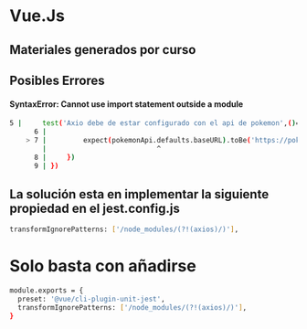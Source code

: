 # Vue.Js
## Materiales generados por curso


## Posibles Errores



#### SyntaxError: Cannot use import statement outside a module 
```sh
5 |     test('Axio debe de estar configurado con el api de pokemon',()=>{
      6 |
    > 7 |         expect(pokemonApi.defaults.baseURL).toBe('https://pokeapi.co/api/v2/pokemon')
        |                           ^
      8 |     })
      9 | })
```

## La solución esta en implementar la siguiente propiedad en el jest.config.js

```sh
transformIgnorePatterns: ['/node_modules/(?!(axios)/)'],
```
# Solo basta con añadirse
```sh
module.exports = {
  preset: '@vue/cli-plugin-unit-jest',
  transformIgnorePatterns: ['/node_modules/(?!(axios)/)'],
}

```